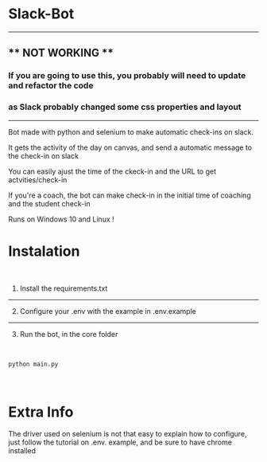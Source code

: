# Slack-Bot

---
## ** NOT WORKING ** 

### If you are going to use this, you probably will need to update and refactor the code
### as Slack probably changed some css properties and layout
---

Bot made with python and selenium to make automatic check-ins on slack.

It gets the activity of the day on canvas, and send a automatic message to the check-in on slack

You can easily ajust the time of the ckeck-in and the URL to get actvities/check-in

If you're a coach, the bot can make check-in in the initial time of coaching and the student check-in

Runs on Windows 10 and Linux !

# Instalation

<br/>

1. Install the requirements.txt

---

2. Configure your .env with the example in .env.example

---

3. Run the bot, in the core folder

<br/>

```sh
python main.py
```

<br/>

# Extra Info

The driver used on selenium is not that easy to explain how to configure, just follow the tutorial on .env. example, and be sure to have chrome installed
